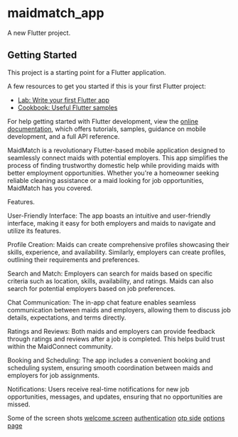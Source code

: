 # maidmatch_app

A new Flutter project.

## Getting Started

This project is a starting point for a Flutter application.

A few resources to get you started if this is your first Flutter project:

- [Lab: Write your first Flutter app](https://docs.flutter.dev/get-started/codelab)
- [Cookbook: Useful Flutter samples](https://docs.flutter.dev/cookbook)

For help getting started with Flutter development, view the
[online documentation](https://docs.flutter.dev/), which offers tutorials,
samples, guidance on mobile development, and a full API reference.


MaidMatch is a revolutionary Flutter-based mobile application designed to seamlessly connect maids with potential employers. This app simplifies the process of finding trustworthy domestic help while providing maids with better employment opportunities. Whether you're a homeowner seeking reliable cleaning assistance or a maid looking for job opportunities, MaidMatch has you covered.


Features.

User-Friendly Interface: The app boasts an intuitive and user-friendly interface, making it easy for both employers and maids to navigate and utilize its features.

Profile Creation: Maids can create comprehensive profiles showcasing their skills, experience, and availability. Similarly, employers can create profiles, outlining their requirements and preferences.

Search and Match: Employers can search for maids based on specific criteria such as location, skills, availability, and ratings. Maids can also search for potential employers based on job preferences.

Chat Communication: The in-app chat feature enables seamless communication between maids and employers, allowing them to discuss job details, expectations, and terms directly.

Ratings and Reviews: Both maids and employers can provide feedback through ratings and reviews after a job is completed. This helps build trust within the MaidConnect community.

Booking and Scheduling: The app includes a convenient booking and scheduling system, ensuring smooth coordination between maids and employers for job assignments.

Notifications: Users receive real-time notifications for new job opportunities, messages, and updates, ensuring that no opportunities are missed.


Some of the screen shots
[welcome screen](Screenshot_20230810-191103.jpg)
[authentication](Screenshot_20230810-191113.jpg)
[otp side](Screenshot_20230810-191134.jpg)
[options page](Screenshot_20230810-191219.jpg)